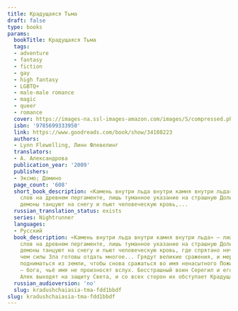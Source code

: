 ```yaml
---
title: Крадущаяся Тьма
draft: false
type: books
params:
  bookTitle: Крадущаяся Тьма
  tags:
  - adventure
  - fantasy
  - fiction
  - gay
  - high fantasy
  - LGBTQ+
  - male-male romance
  - magic
  - queer
  - romance
  cover: https://images-na.ssl-images-amazon.com/images/S/compressed.photo.goodreads.com/books/1486137882i/34108223.jpg
  isbn: '9785699333950'
  link: https://www.goodreads.com/book/show/34108223
  authors:
  - Lynn Flewelling, Линн Флевелинг
  translators:
  - А. Александрова
  publication_year: '2009'
  publishers:
  - Эксмо; Домино
  page_count: '608'
  short_book_description: «Камень внутри льда внутри камня внутри льда» — лишь несколько
    слов на древнем пергаменте, лишь туманное указание на страшную Долину Рогов, где
    демоны танцуют на снегу и пьют человеческую кровь,...
  russian_translation_status: exists
  series: Nightrunner
  languages:
  - Русский
  book_description: «Камень внутри льда внутри камня внутри льда» — лишь несколько
    слов на древнем пергаменте, лишь туманное указание на страшную Долину Рогов, где
    демоны танцуют на снегу и пьют человеческую кровь, где спрятано нечто, за обладание
    чем силы Зла готовы отдать многое... Грядут великие сражения, и мертвецы будут
    подниматься из земли, чтобы снова сражаться во имя ненасытного Пожирателя Смерти
    — бога, чьё имя не произносят вслух. Бесстрашный воин Серегил и его юный спутник
    Алек выходят на защиту Света, и со всех сторон их обступает Крадущаяся тьма...
  russian_audioversion: 'no'
  slug: kradushchaiasia-tma-fdd1bbdf
slug: kradushchaiasia-tma-fdd1bbdf
---
```

